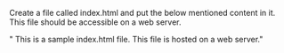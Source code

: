 Create a file called index.html and put the below mentioned content in it. This file should be accessible on a web server.

" This is a sample index.html file. This file is hosted on a web server."